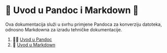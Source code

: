 # 🍕 Uvod u Pandoc i Markdown 🍕
Ova dokumentacija služi u svrhu primjene Pandoca za konverziju datoteka, odnosno Markdowna za izradu tehničke dokumentacije.

1. 🍄‍🟫 [Uvod u Pandoc](docs/02-pandoc-primjeri-konverzije.md)
2. 🎂 [Uvod u Markdown](docs/01-markdown-primjeri.md)



